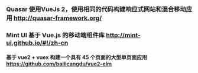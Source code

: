 ### Quasar 使用VueJs 2，使用相同的代码构建响应式网站和混合移动应用 http://quasar-framework.org/
### Mint UI 基于 Vue.js 的移动端组件库 http://mint-ui.github.io/#!/zh-cn
#### 基于 vue2 + vuex 构建一个具有 45 个页面的大型单页面应用  https://github.com/bailicangdu/vue2-elm















